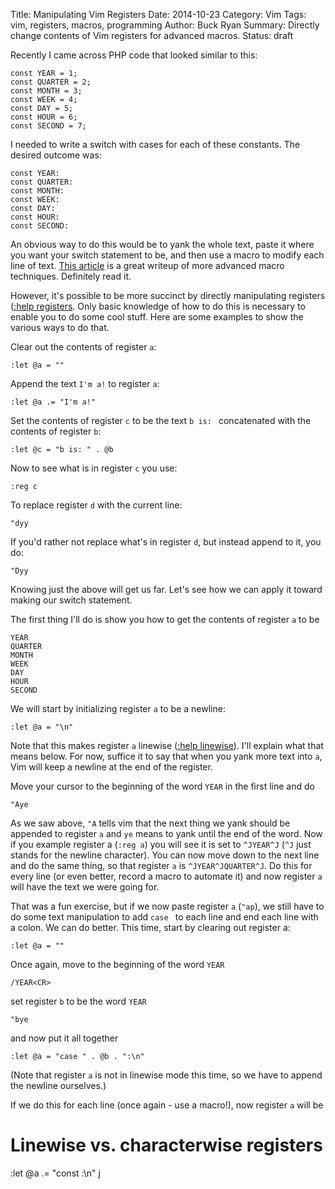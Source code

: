 Title: Manipulating Vim Registers
Date: 2014-10-23
Category: Vim
Tags: vim, registers, macros, programming
Author: Buck Ryan
Summary: Directly change contents of Vim registers for advanced macros.
Status: draft

Recently I came across PHP code that looked similar to this:

    const YEAR = 1;
    const QUARTER = 2;
    const MONTH = 3;
    const WEEK = 4;
    const DAY = 5;
    const HOUR = 6;
    const SECOND = 7;

I needed to write a switch with cases for each of these constants. The desired
outcome was:

    const YEAR:
    const QUARTER:
    const MONTH:
    const WEEK:
    const DAY:
    const HOUR:
    const SECOND:

An obvious way to do this would be to yank the whole text, paste it where you
want your switch statement to be, and then use a macro to modify each line
of text. [This article](http://blog.sanctum.geek.nz/advanced-vim-macros/) is
a great writeup of more advanced macro techniques. Definitely read it.

However, it's possible to be more succinct by directly manipulating registers
([:help registers](http://vimdoc.sourceforge.net/htmldoc/change.html#registers).
Only basic knowledge of how to do this is necessary to enable you to do some
cool stuff. Here are some examples to show the various ways to do that.

Clear out the contents of register `a`:

    :let @a = ""

Append the text `I'm a!` to register `a`:

    :let @a .= "I'm a!"

Set the contents of register `c` to be the text `b is: ` concatenated with the
contents of register `b`:

    :let @c = "b is: " . @b

Now to see what is in register `c` you use:

    :reg c

To replace register `d` with the current line:

    "dyy

If you'd rather not replace what's in register `d`, but instead append to it,
you do:

    "Dyy

Knowing just the above will get us far. Let's see how we can apply it toward
making our switch statement.

The first thing I'll do is show you how to get the contents of register `a`
to be

    
    YEAR
    QUARTER
    MONTH
    WEEK
    DAY
    HOUR
    SECOND

We will start by initializing register `a` to be a newline:

    :let @a = "\n"

Note that this makes register `a` linewise
([:help linewise](http://vimdoc.sourceforge.net/htmldoc/motion.html#linewise)).
I'll explain what that means below. For now, suffice it to say that when you
yank more text into `a`, Vim will keep a newline at the end of the register.

Move your cursor to the beginning of the word `YEAR` in the first line and do

    "Aye

As we saw above, `"A` tells vim that the next thing we yank should be appended
to register `a` and `ye` means to yank until the end of the word. Now if you
example register a (`:reg a`) you will see it is set to `^JYEAR^J` (`^J` just
stands for the newline character). You can now move down to the next line and
do the same thing, so that register `a` is `^JYEAR^JQUARTER^J`. Do this for
every line (or even better, record a macro to automate it) and now register
`a` will have the text we were going for.

That was a fun exercise, but if we now paste register `a` (`"ap`), we still
have to do some text manipulation to add `case ` to each line and end each
line with a colon. We can do better. This time, start by clearing out register
a:

    :let @a = ""

Once again, move to the beginning of the word `YEAR`

    /YEAR<CR>

set register `b` to be the word `YEAR`

    "bye

and now put it all together

    :let @a = "case " . @b . ":\n"

(Note that register `a` is not in linewise mode this time, so we have to append
the newline ourselves.)

If we do this for each line (once again - use a macro!), now register `a` will
be

    




Linewise vs. characterwise registers
====================================


:let @a .= "const :\n"
j

